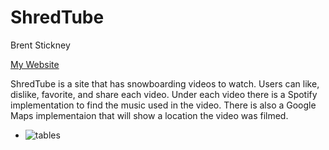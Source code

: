 # ShredTube
Brent Stickney

[My Website](https://shredtube.onrender.com)

ShredTube is a site that has snowboarding videos to watch.
Users can like, dislike, favorite, and share each video.
Under each video there is a Spotify implementation to find
the music used in the video. There is also a Google Maps
implementaion that will show a location the video was filmed.

- ![tables](./images/tables.png)